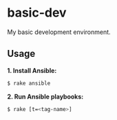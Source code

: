 basic-dev
=========

My basic development environment.

## Usage

**1. Install Ansible:**

```sh
$ rake ansible
```

**2. Run Ansible playbooks:**

```sh
$ rake [t=<tag-name>]
```
